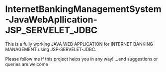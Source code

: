 # InternetBankingManagementSystem-JavaWebApllication-JSP_SERVELET_JDBC
This is a fully working JAVA WEB APPLICATION for INTERNET BANKING MANAGEMENT using JSP-SERVELET-JDBC.  

Please follow me if this project helps you in any way!
...and suggestions or queries are welcome
